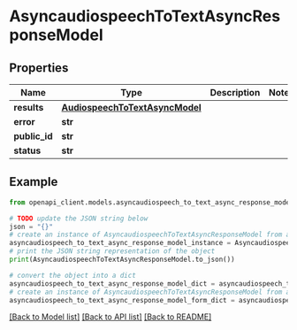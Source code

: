 # AsyncaudiospeechToTextAsyncResponseModel


## Properties

Name | Type | Description | Notes
------------ | ------------- | ------------- | -------------
**results** | [**AudiospeechToTextAsyncModel**](AudiospeechToTextAsyncModel.md) |  | 
**error** | **str** |  | 
**public_id** | **str** |  | 
**status** | **str** |  | 

## Example

```python
from openapi_client.models.asyncaudiospeech_to_text_async_response_model import AsyncaudiospeechToTextAsyncResponseModel

# TODO update the JSON string below
json = "{}"
# create an instance of AsyncaudiospeechToTextAsyncResponseModel from a JSON string
asyncaudiospeech_to_text_async_response_model_instance = AsyncaudiospeechToTextAsyncResponseModel.from_json(json)
# print the JSON string representation of the object
print(AsyncaudiospeechToTextAsyncResponseModel.to_json())

# convert the object into a dict
asyncaudiospeech_to_text_async_response_model_dict = asyncaudiospeech_to_text_async_response_model_instance.to_dict()
# create an instance of AsyncaudiospeechToTextAsyncResponseModel from a dict
asyncaudiospeech_to_text_async_response_model_form_dict = asyncaudiospeech_to_text_async_response_model.from_dict(asyncaudiospeech_to_text_async_response_model_dict)
```
[[Back to Model list]](../README.md#documentation-for-models) [[Back to API list]](../README.md#documentation-for-api-endpoints) [[Back to README]](../README.md)


